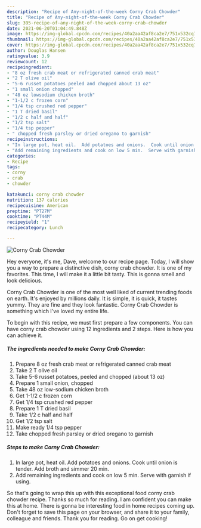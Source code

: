 ```yaml
---
description: "Recipe of Any-night-of-the-week Corny Crab Chowder"
title: "Recipe of Any-night-of-the-week Corny Crab Chowder"
slug: 395-recipe-of-any-night-of-the-week-corny-crab-chowder
date: 2021-06-20T01:04:49.848Z
image: https://img-global.cpcdn.com/recipes/40a2aa42af8ca2e7/751x532cq70/corny-crab-chowder-recipe-main-photo.jpg
thumbnail: https://img-global.cpcdn.com/recipes/40a2aa42af8ca2e7/751x532cq70/corny-crab-chowder-recipe-main-photo.jpg
cover: https://img-global.cpcdn.com/recipes/40a2aa42af8ca2e7/751x532cq70/corny-crab-chowder-recipe-main-photo.jpg
author: Douglas Hansen
ratingvalue: 3.9
reviewcount: 12
recipeingredient:
- "8 oz fresh crab meat or refrigerated canned crab meat"
- "2 T olive oil"
- "5-6 russet potatoes peeled and chopped about 13 oz"
- "1 small onion chopped"
- "48 oz lowsodium chicken broth"
- "1-1/2 c frozen corn"
- "1/4 tsp crushed red pepper"
- "1 T dried basil"
- "1/2 c half and half"
- "1/2 tsp salt"
- "1/4 tsp pepper"
- " chopped fresh parsley or dried oregano to garnish"
recipeinstructions:
- "In large pot, heat oil.  Add potatoes and onions.  Cook until onion is tender.  Add broth and simmer 20 min."
- "Add remaining ingredients and cook on low 5 min.  Serve with garnish if using."
categories:
- Recipe
tags:
- corny
- crab
- chowder

katakunci: corny crab chowder 
nutrition: 137 calories
recipecuisine: American
preptime: "PT27M"
cooktime: "PT44M"
recipeyield: "1"
recipecategory: Lunch

---
```



![Corny Crab Chowder](https://img-global.cpcdn.com/recipes/40a2aa42af8ca2e7/751x532cq70/corny-crab-chowder-recipe-main-photo.jpg)

Hey everyone, it's me, Dave, welcome to our recipe page. Today, I will show you a way to prepare a distinctive dish, corny crab chowder. It is one of my favorites. This time, I will make it a little bit tasty. This is gonna smell and look delicious.

Corny Crab Chowder is one of the most well liked of current trending foods on earth. It's enjoyed by millions daily. It is simple, it is quick, it tastes yummy. They are fine and they look fantastic. Corny Crab Chowder is something which I've loved my entire life.




To begin with this recipe, we must first prepare a few components. You can have corny crab chowder using 12 ingredients and 2 steps. Here is how you can achieve it.

<!--inarticleads1-->

##### The ingredients needed to make Corny Crab Chowder:

1. Prepare 8 oz fresh crab meat or refrigerated canned crab meat
1. Take 2 T olive oil
1. Take 5-6 russet potatoes, peeled and chopped (about 13 oz)
1. Prepare 1 small onion, chopped
1. Take 48 oz low-sodium chicken broth
1. Get 1-1/2 c frozen corn
1. Get 1/4 tsp crushed red pepper
1. Prepare 1 T dried basil
1. Take 1/2 c half and half
1. Get 1/2 tsp salt
1. Make ready 1/4 tsp pepper
1. Take  chopped fresh parsley or dried oregano to garnish




<!--inarticleads2-->

##### Steps to make Corny Crab Chowder:

1. In large pot, heat oil.  Add potatoes and onions.  Cook until onion is tender.  Add broth and simmer 20 min.
1. Add remaining ingredients and cook on low 5 min.  Serve with garnish if using.




So that's going to wrap this up with this exceptional food corny crab chowder recipe. Thanks so much for reading. I am confident you can make this at home. There is gonna be interesting food in home recipes coming up. Don't forget to save this page on your browser, and share it to your family, colleague and friends. Thank you for reading. Go on get cooking!
